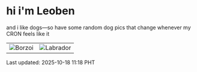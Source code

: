 # hi i'm Leoben

and i like dogs—so have some random dog pics that change whenever my CRON feels like it

|  |  |
|--------|----------|
| ![Borzoi](https://random-dog-vercel.vercel.app/api/random-borzoi?v=1760757520) | ![Labrador](https://random-dog-vercel.vercel.app/api/random-labrador?v=1760757520) |

Last updated: 2025-10-18 11:18 PHT
